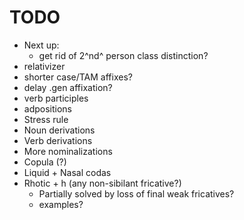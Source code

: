 # TODO

- Next up:
    - get rid of 2^nd^ person class distinction?
- relativizer
- shorter case/TAM affixes?
- delay .gen affixation?
- verb participles
- adpositions
- Stress rule
- Noun derivations
- Verb derivations
- More nominalizations
- Copula (?)
- Liquid + Nasal codas
- Rhotic + h (any non-sibilant fricative?)
    - Partially solved by loss of final weak fricatives?
    - examples?


